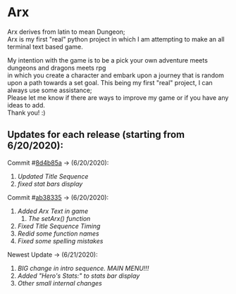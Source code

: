 # Arx
Arx derives from latin to mean Dungeon;  
Arx is my first "real" python project in which I am attempting to make an all terminal text based game.  
  
My intention with the game is to be a pick your own adventure meets dungeons and dragons meets rpg  
in which you create a character and embark upon a journey that is random upon a path towards a set goal.
This being my first "real" project, I can always use some assistance;   
Please let me know if there are ways to improve my game or if you have any ideas to add.  
Thank you! :)

## Updates for each release (starting from 6/20/2020):
Commit #[8d4b85a](https://github.com/VladimirBienvenue/Arx/commit/8d4b85aea00ca4bcaf4cb8f837e2c4a467d68915)
-> (6/20/2020): 
1. *Updated Title Sequence*
1. *fixed stat bars display*

Commit #[ab38335](https://github.com/VladimirBienvenue/Arx/commit/ab38335b23d961b80d5eda5889eb0dcc2f8c1531)
-> (6/20/2020): 
1. *Added Arx Text in game*
    1. *The setArx() function*
1. *Fixed Title Sequence Timing*
1. *Redid some function names*
1. *Fixed some spelling mistakes*

Newest Update -> (6/21/2020):  
1. *BIG change in intro sequence. MAIN MENU!!!*
1. *Added "Hero's Stats:" to stats bar display*
1. *Other small internal changes*

